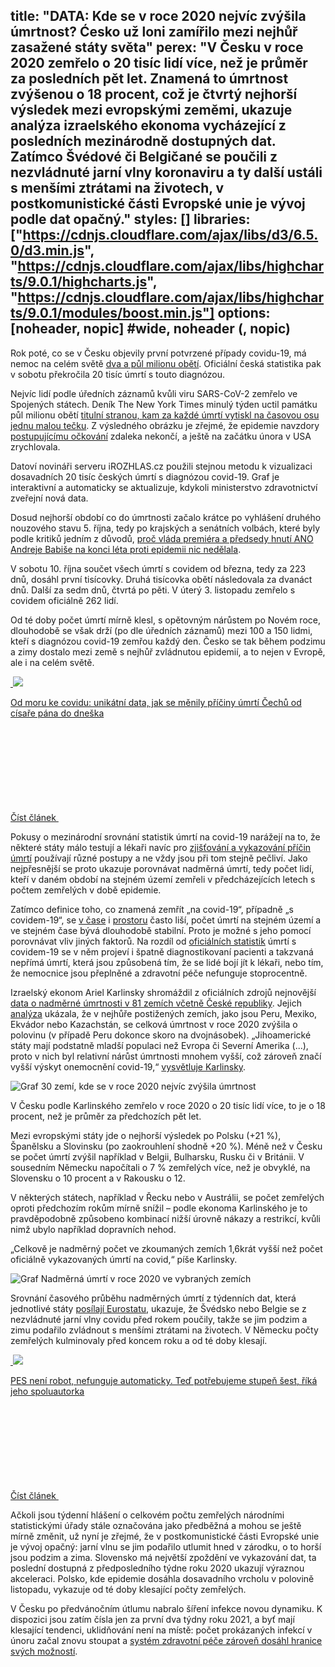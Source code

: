 title: "DATA: Kde se v roce 2020 nejvíc zvýšila úmrtnost? Ćesko už loni zamířilo mezi nejhůř zasažené státy světa"
perex: "V Česku v roce 2020 zemřelo o 20 tisíc lidí více, než je průměr za posledních pět let. Znamená to úmrtnost zvýšenou o 18 procent, což je čtvrtý nejhorší výsledek mezi evropskými zeměmi, ukazuje analýza izraelského ekonoma vycházející z posledních mezinárodně dostupných dat. Zatímco Švédové či Belgičané se poučili z nezvládnuté jarní vlny koronaviru a ty další ustáli s menšími ztrátami na životech, v postkomunistické části Evropské unie je vývoj podle dat opačný."
styles: []
libraries: ["https://cdnjs.cloudflare.com/ajax/libs/d3/6.5.0/d3.min.js", "https://cdnjs.cloudflare.com/ajax/libs/highcharts/9.0.1/highcharts.js", "https://cdnjs.cloudflare.com/ajax/libs/highcharts/9.0.1/modules/boost.min.js"]
options: [noheader, nopic] #wide, noheader (, nopic)
---
Rok poté, co se v Česku objevily první potvrzené případy covidu-19, má nemoc na celém světě [dva a půl milionu obětí](https://coronavirus.jhu.edu/map.html). Oficiální česká statistika pak v sobotu překročila 20 tisíc úmrtí s touto diagnózou.

Nejvíc lidí podle úředních záznamů kvůli viru SARS-CoV-2 zemřelo ve Spojených státech. Deník The New York Times minulý týden uctil památku půl milionu obětí [titulní stranou, kam za každé úmrtí vytiskl na časovou osu jednu malou tečku](https://www.nytimes.com/2021/02/21/insider/covid-500k-front-page.html). Z výsledného obrázku je zřejmé, že epidemie navzdory [postupujícímu očkování](https://www.nytimes.com/interactive/2020/us/covid-19-vaccine-doses.html) zdaleka nekončí, a ještě na začátku února v USA zrychlovala.

Datoví novináři serveru iROZHLAS.cz použili stejnou metodu k vizualizaci dosavadních 20 tisíc českých úmrtí s diagnózou covid-19. Graf je interaktivní a automaticky se aktualizuje, kdykoli ministerstvo zdravotnictví zveřejní nová data.

<div id="mrtvi-tecky"></div>

Dosud nejhorší období co do úmrtnosti začalo krátce po vyhlášení druhého nouzového stavu 5. října, tedy po krajských a senátních volbách, které byly podle kritiků jedním z důvodů, [proč vláda premiéra a předsedy hnutí ANO Andreje Babiše na konci léta proti epidemii nic nedělala](https://www.irozhlas.cz/zpravy-domov/adam-vojtech-roman-prymula-ministerstvo-zdravotnictvi-rousky-koronavirus-cesko_2010091821_aur).

V sobotu 10. října součet všech úmrtí s covidem od března, tedy za 223 dnů, dosáhl první tisícovky. Druhá tisícovka obětí následovala za dvanáct dnů. Další za sedm dnů, čtvrtá po pěti.  V úterý 3. listopadu zemřelo s covidem oficiálně 262 lidí. 

Od té doby počet úmrtí mírně klesl, s opětovným nárůstem po Novém roce, dlouhodobě se však drží (po dle úředních záznamů) mezi 100 a 150 lidmi, kteří s diagnózou covid-19 zemřou každý den. Česko se tak během podzimu a zimy dostalo mezi země s nejhůř zvládnutou epidemií, a to nejen v Evropě, ale i na celém světě.

<a href="/zpravy-domov/covid-priciny-umrti-uzis-smrt-demografie_2101040600_jab" class="b-inline b-inline--right">
  <div class="b-inline__wrap">
            <div class="b-inline__img">
          <div class="img img--16x9 img--w238 is-loaded">
              <span class="img__holder is-loading is-loaded is-visible" data-srcset='["https://www.irozhlas.cz/sites/default/files/styles/zpravy_rubrikovy_nahled/public/uploader/0_uvodni_ilustrace_210102-101434_jab.jpg?itok=SAPDyAmj"]'>

  <noscript>    <img src="https://www.irozhlas.cz/sites/default/files/styles/zpravy_rubrikovy_nahled/public/uploader/0_uvodni_ilustrace_210102-101434_jab.jpg?itok=SAPDyAmj" alt="" />  </noscript>
<img src="https://www.irozhlas.cz/sites/default/files/styles/zpravy_rubrikovy_nahled/public/uploader/0_uvodni_ilustrace_210102-101434_jab.jpg?itok=SAPDyAmj"></span>
          </div>
        </div>
        <div class="b-inline__content">
      <p class="text-xs--m text-serif">
        Od moru ke covidu: unikátní data, jak se měnily příčiny úmrtí Čechů od císaře pána do dneška      </p>
    </div>
    <p class="b-inline__more">
      <span class="link-more">
        Číst článek
        <span class="icon-svg icon-svg--arrow-dots ">
    <svg class="icon-svg__svg" xmlns:xlink="http://www.w3.org/1999/xlink">
      <use xlink:href="/sites/all/themes/custom/irozhlas/img/bg/icons-svg.svg#icon-arrow-dots" x="0" y="0" width="100%" height="100%"></use></svg>
  </span>      </span>
    </p>
  </div>
</a>

Pokusy o mezinárodní srovnání statistik úmrtí na covid-19 narážejí na to, že některé státy málo testují a lékaři navíc pro [zjišťování a vykazování příčin úmrtí](https://www.irozhlas.cz/zpravy-domov/covid-priciny-umrti-uzis-smrt-demografie_2101040600_jab) používají různé postupy a ne vždy jsou při tom stejně pečliví. Jako nejpřesnější se proto ukazuje porovnávat nadměrná úmrtí, tedy počet lidí, kteří v daném období na stejném území zemřeli v předcházejících letech s počtem zemřelých v době epidemie.

Zatímco definice toho, co znamená zemřít „na covid-19“, případně „s covidem-19“, se [v čase](https://www.uzis.cz/index.php?pg=aktuality&aid=8393%22%20%5Ct%20%22_blank) i [prostoru](https://www.bbc.com/future/article/20200401-coronavirus-why-death-and-mortality-rates-differ) často liší, počet úmrtí na stejném území a ve stejném čase bývá dlouhodobě stabilní. Proto je možné s jeho pomocí porovnávat vliv jiných faktorů. Na rozdíl od [oficiálních statistik](https://onemocneni-aktualne.mzcr.cz/covid-19https://onemocneni-aktualne.mzcr.cz/covid-19) úmrtí s covidem-19 se v něm projeví i špatně diagnostikovaní pacienti a takzvaná nepřímá úmrtí, která jsou způsobená tím, že se lidé bojí jít k lékaři, nebo tím, že nemocnice jsou přeplněné a zdravotní péče nefunguje stoprocentně.

Izraelský ekonom Ariel Karlinsky shromáždil z oficiálních zdrojů nejnovější [data o nadměrné úmrtnosti v 81 zemích včetně České republiky](https://github.com/akarlinsky/world_mortality). Jejich [analýza](https://github.com/dkobak/excess-mortality) ukázala, že v nejhůře postižených zemích, jako jsou Peru, Mexiko, Ekvádor nebo Kazachstán, se celková úmrtnost v roce 2020 zvýšila o polovinu (v případě Peru dokonce skoro na dvojnásobek). „Jihoamerické státy mají podstatně mladší populaci než Evropa či Severní Amerika (...), proto v nich byl relativní nárůst úmrtnosti mnohem vyšší, což zároveň značí vyšší výskyt onemocnění covid-19,“ [vysvětluje Karlinsky](https://www.medrxiv.org/content/10.1101/2021.01.27.21250604v1.full.pdf+html). 

<img src="https://data.irozhlas.cz/nadumrti-srovnani/img/graf-top-zeme-des.svg" alt="Graf 30 zemí, kde se v roce 2020 nejvíc zvýšila úmrtnost" class="graf">

V Česku podle Karlinského zemřelo v roce 2020 o 20 tisíc lidí více, to je o 18 procent, než je průměr za předchozích pět let. 

Mezi evropskými státy jde o nejhorší výsledek po Polsku (+21 %), Španělsku a Slovinsku (po zaokrouhlení shodně +20 %). Méně než v Česku se počet úmrtí zvýšil například v Belgii, Bulharsku, Rusku či v Británii. V sousedním Německu napočítali o 7 % zemřelých více, než je obvyklé, na Slovensku o 10 procent a v Rakousku o 12.

V některých státech, například v Řecku nebo v Austrálii, se počet zemřelých oproti předchozím rokům mírně snížil – podle ekonoma Karlinského je to pravděpodobně způsobeno kombinací nižší úrovně nákazy a restrikcí, kvůli nimž ubylo například dopravních nehod.

„Celkově je nadměrný počet ve zkoumaných zemích 1,6krát vyšší než počet oficiálně vykazovaných úmrtí na covid,“ píše Karlinsky.

<img src="https://data.irozhlas.cz/nadumrti-srovnani/img/graf-excess-des.svg" alt="Graf Nadměrná úmrtí v roce 2020 ve vybraných zemích" class="graf">

Srovnání časového průběhu nadměrných úmrtí z týdenních dat, která jednotlivé státy [posílají Eurostatu,](https://ec.europa.eu/eurostat/cache/metadata/en/demomwk_esms.htm) ukazuje, že Švédsko nebo Belgie se z nezvládnuté jarní vlny covidu před rokem poučily, takže se jim podzim a zimu podařilo zvládnout s menšími ztrátami na životech. V Německu počty zemřelých kulminovaly před koncem roku a od té doby klesají.

<a href="/zpravy-domov/pes-struktura-ukazatele-nakazeni-komunitni-sireni-lenka-pribylova_2102200630_jab" class="b-inline b-inline--right">
  <div class="b-inline__wrap">
            <div class="b-inline__img">
          <div class="img img--16x9 img--w238 is-loaded">
              <span class="img__holder is-loading is-loaded is-visible" data-srcset="['https://www.irozhlas.cz/sites/default/files/styles/zpravy_rubrikovy_nahled/public/uploader/pes_201113-141048_ba_201231-181302_ako.jpg?itok=TIcfRfCs 238x134']">

  <noscript>    <img src="https://www.irozhlas.cz/sites/default/files/styles/zpravy_rubrikovy_nahled/public/uploader/pes_201113-141048_ba_201231-181302_ako.jpg?itok=TIcfRfCs" alt="" />  </noscript>
<img src="https://www.irozhlas.cz/sites/default/files/styles/zpravy_rubrikovy_nahled/public/uploader/pes_201113-141048_ba_201231-181302_ako.jpg?itok=TIcfRfCs"></span>
          </div>
        </div>
        <div class="b-inline__content">
      <p class="text-xs--m text-serif">
        PES není robot, nefunguje automaticky. Teď potřebujeme stupeň šest, říká jeho spoluautorka      </p>
    </div>
    <p class="b-inline__more">
      <span class="link-more">
        Číst článek
        <span class="icon-svg icon-svg--arrow-dots ">
    <svg class="icon-svg__svg" xmlns:xlink="http://www.w3.org/1999/xlink">
      <use xlink:href="/sites/all/themes/custom/irozhlas/img/bg/icons-svg.svg#icon-arrow-dots" x="0" y="0" width="100%" height="100%"></use></svg>
  </span>      </span>
    </p>
  </div>
</a>

Ačkoli jsou týdenní hlášení o celkovém počtu zemřelých národními statistickými úřady stále označována jako předběžná a mohou se ještě mírně změnit, už nyní je zřejmé, že v postkomunistické části Evropské unie je vývoj opačný: jarní vlnu se jim podařilo utlumit hned v zárodku, o to horší jsou podzim a zima. Slovensko má největší zpoždění ve vykazování dat, ta poslední dostupná z předposledního týdne roku 2020 ukazují výraznou akceleraci. Polsko, kde epidemie dosáhla dosavadního vrcholu v polovině listopadu, vykazuje od té doby klesající počty zemřelých.

V Česku po předvánočním útlumu nabralo šíření infekce novou dynamiku. K dispozici jsou zatím čísla jen za první dva týdny roku 2021, a byť mají klesající tendenci, uklidňování není na místě: počet prokázaných infekcí v únoru začal znovu stoupat a [systém zdravotní péče zároveň dosáhl hranice svých možností](https://www.irozhlas.cz/zpravy-domov/koronavirus-cesko-v-cesku-cr-zdravotnictvi-nemocnice-pece_2102231009_ako).
